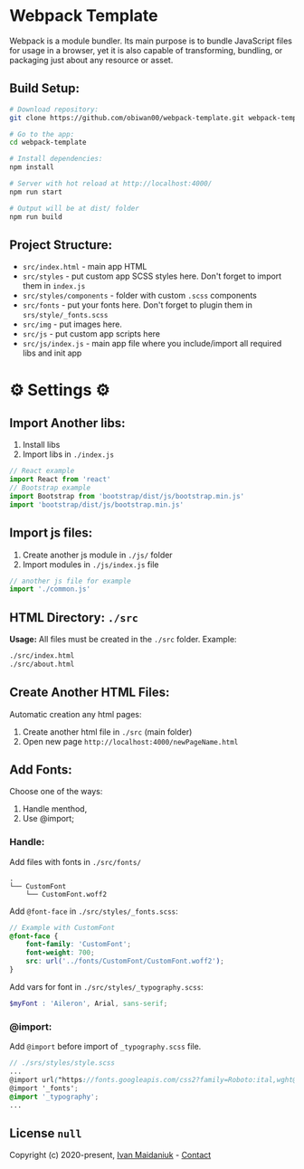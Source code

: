 # Webpack Template

Webpack is a module bundler. Its main purpose is to bundle JavaScript files for usage in a browser, yet it is also capable of transforming, bundling, or packaging just about any resource or asset.

## Build Setup:

``` bash
# Download repository:
git clone https://github.com/obiwan00/webpack-template.git webpack-template

# Go to the app:
cd webpack-template

# Install dependencies:
npm install

# Server with hot reload at http://localhost:4000/
npm run start

# Output will be at dist/ folder
npm run build
```

## Project Structure:

* `src/index.html` - main app HTML
* `src/styles` - put custom app SCSS styles here. Don't forget to import them in `index.js`
* `src/styles/components` - folder with custom `.scss` components
* `src/fonts` - put your fonts here. Don't forget to plugin them in `srs/style/_fonts.scss`
* `src/img` - put images here.
* `src/js` - put custom app scripts here
* `src/js/index.js` - main app file where you include/import all required libs and init app

# ⚙️ Settings ⚙️

## Import Another libs:
1. Install libs
2. Import libs in `./index.js`
``` js
// React example
import React from 'react'
// Bootstrap example
import Bootstrap from 'bootstrap/dist/js/bootstrap.min.js'
import 'bootstrap/dist/js/bootstrap.min.js'
```

## Import js files:
1. Create another js module in `./js/` folder
2. Import modules in `./js/index.js` file
``` js
// another js file for example
import './common.js'
```

## HTML Directory: `./src`
 **Usage:**
All files must be created in the `./src` folder.
Example:
``` bash
./src/index.html
./src/about.html
```

## Create Another HTML Files:
Automatic creation any html pages:
1. Create another html file in `./src` (main folder)
2. Open new page `http://localhost:4000/newPageName.html`


## Add Fonts:

Сhoose one of the ways:
1. Handle menthod,
2. Use @import;

### Handle:
Add files with fonts in `./src/fonts/`
```
.
└── CustomFont
    └── CustomFont.woff2
```
Add `@font-face` in `./src/styles/_fonts.scss`:

``` scss
// Example with CustomFont
@font-face {
    font-family: 'CustomFont';
    font-weight: 700;
    src: url('../fonts/CustomFont/CustomFont.woff2');
}
```

Add vars for font in `./src/styles/_typography.scss`:

``` scss
$myFont : 'Aileron', Arial, sans-serif;
```
### @import:

Add `@import` before import of `_typography.scss` file.
``` scss
// ./srs/styles/style.scss
...
@import url("https://fonts.googleapis.com/css2?family=Roboto:ital,wght@0,300;0,400;0,500;0,900;1,300;1,400;1,900&display=swap");
@import '_fonts';
@import '_typography';
...
```
## License `null`

Copyright (c) 2020-present, [Ivan Maidaniuk](https://github.com/obiwan00) - [Contact](https://t.me/ivan_maidaniuk)
